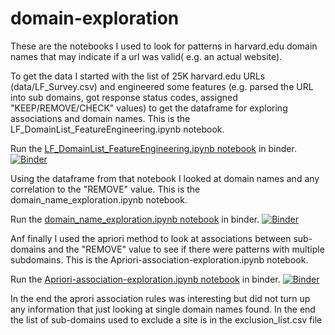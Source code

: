 # domain-exploration

These are the notebooks I used to look for patterns in harvard.edu domain names that may indicate if a url was valid( e.g. an actual website). 

To get the data I started with the list of 25K harvard.edu URLs (data/LF_Survey.csv) and engineered some features (e.g. parsed the URL into sub domains, got response status codes, assigned "KEEP/REMOVE/CHECK" values) to get the dataframe for exploring associations and domain names. This is the LF_DomainList_FeatureEngineering.ipynb notebook.

Run the [LF_DomainList_FeatureEngineering.ipynb notebook](https://mybinder.org/v2/gh/derekjackson-das/domain-exploration/main?filepath=LF_DomainList_FeatureEngineering.ipynb) in binder. [![Binder](https://mybinder.org/badge_logo.svg)](https://mybinder.org/v2/gh/derekjackson-das/domain-exploration/main?filepath=LF_DomainList_FeatureEngineering.ipynb)

Using the dataframe from that notebook I looked at domain names and any correlation to the "REMOVE" value. This is the domain_name_exploration.ipynb notebook.

Run the [domain_name_exploration.ipynb notebook](https://mybinder.org/v2/gh/derekjackson-das/domain-exploration/main?filepath=domain_name_exploration.ipynb) in binder. [![Binder](https://mybinder.org/badge_logo.svg)](https://mybinder.org/v2/gh/derekjackson-das/domain-exploration/main?filepath=domain_name_exploration.ipynb)

Anf finally I used the apriori method to look at associations between sub-domains and the "REMOVE" value to see if there were patterns with multiple subdomains. This is the Apriori-association-exploration.ipynb notebook.

Run the [Apriori-association-exploration.ipynb notebook](https://mybinder.org/v2/gh/derekjackson-das/domain-exploration/main?filepath=Apriori-association-exploration.ipynb) in binder. [![Binder](https://mybinder.org/badge_logo.svg)](https://mybinder.org/v2/gh/derekjackson-das/domain-exploration/main?filepath=Apriori-association-exploration.ipynb)

In the end the aprori association rules was interesting but did not turn up any information that just looking at single domain names found. In the end the list of sub-domains used to exclude a site is in the exclusion_list.csv file
